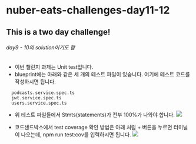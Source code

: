 # nuber-eats-challenges-day11-12
## This is a two day challenge!
###### day9 - 10의 solution이기도 함

- 이번 챌린지 과제는 Unit test입니다.
- blueprint에는 아래와 같은 세 개의 테스트 파일이 있습니다. 여기에 테스트 코드를 작성하시면 됩니다.

```
  podcasts.service.spec.ts
  jwt.service.spec.ts
  users.service.spec.ts
```
- 위 테스트 파일들에서 Stmts(statements)가 전부 100%가 나와야 합니다.
![](https://i.imgur.com/jVtOuL8.png)

- 코드샌드박스에서 test coverage 확인 방법은 아래 처럼 + 버튼을 누르면 터미널이 나오는데, npm run test:cov를 입력하시면 됩니다.
![](https://i.imgur.com/FZ1UNVO.jpg)